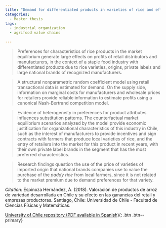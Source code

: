 ```yaml
---
title: "Demand for differentiated products in varieties of rice and effects in retailers and manufacturers profits"
categories:
  - Master thesis
tags:
  - industrial organization
  - agrifood value chains
  
---
```

> Preferences for characteristics of rice products in the market equilibrium generate large effects on profits of retail distributors and manufacturers, in the context of a staple food industry with differentiated products due to rice varieties, origins, private labels and large national brands of recognized manufacturers.

> A structural nonparametric random coefficient model using retail transactional data is estimated for demand. On the supply side, information on marginal costs for manufacturers and wholesale prices for retailers provide reliable information to estimate profits using a canonical Nash-Bertrand competition model.

> Evidence of heterogeneity in preferences for product attributes influences substitution patterns. The counterfactual market equilibrium scenarios analyzed by the model provide economic justification for organizational characteristics of this industry in Chile, such as the interest of manufacturers to provide incentives and sign contracts with farmers that produce local varieties of rice, and the entry of retailers into the market for this product in recent years, with their own private label brands in the segment that has the most preferred characteristics. 

> Research findings question the use of the price of varieties of imported origin that national brands companies use to value the purchase of the *paddy rice* from local farmers, since it is not related to the market premium due to demand preferences for that variety.

*Citation:* Espinoza Hernández, Á. (2018). Valoración de productos de arroz de variedad desarrollada en Chile y su efecto en las ganancias del retail y empresas productoras. Santiago, Chile: Universidad de Chile - Facultad de Ciencias Físicas y Matemáticas. 

[University of Chile repository (PDF available in Spanish)](https://repositorio.uchile.cl/handle/2250/168680){: .btn .btn--primary}
